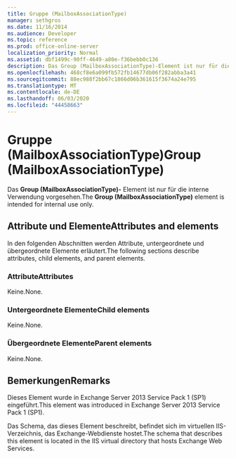 ```yaml
---
title: Gruppe (MailboxAssociationType)
manager: sethgros
ms.date: 11/16/2014
ms.audience: Developer
ms.topic: reference
ms.prod: office-online-server
localization_priority: Normal
ms.assetid: dbf1499c-90ff-4649-a80e-f36bebb0c136
description: Das Group (MailboxAssociationType)-Element ist nur für die interne Verwendung vorgesehen.
ms.openlocfilehash: 468cf8e6a099fb572fb14677db06f282abba3a41
ms.sourcegitcommit: 88ec988f2bb67c1866d06b361615f3674a24e795
ms.translationtype: MT
ms.contentlocale: de-DE
ms.lasthandoff: 06/03/2020
ms.locfileid: "44458663"
---
```

# <a name="group-mailboxassociationtype"></a><span data-ttu-id="13005-103">Gruppe (MailboxAssociationType)</span><span class="sxs-lookup"><span data-stu-id="13005-103">Group (MailboxAssociationType)</span></span>

<span data-ttu-id="13005-104">Das **Group (MailboxAssociationType)-** Element ist nur für die interne Verwendung vorgesehen.</span><span class="sxs-lookup"><span data-stu-id="13005-104">The **Group (MailboxAssociationType)** element is intended for internal use only.</span></span> 

## <a name="attributes-and-elements"></a><span data-ttu-id="13005-105">Attribute und Elemente</span><span class="sxs-lookup"><span data-stu-id="13005-105">Attributes and elements</span></span>

<span data-ttu-id="13005-106">In den folgenden Abschnitten werden Attribute, untergeordnete und übergeordnete Elemente erläutert.</span><span class="sxs-lookup"><span data-stu-id="13005-106">The following sections describe attributes, child elements, and parent elements.</span></span>
  
### <a name="attributes"></a><span data-ttu-id="13005-107">Attribute</span><span class="sxs-lookup"><span data-stu-id="13005-107">Attributes</span></span>

<span data-ttu-id="13005-108">Keine.</span><span class="sxs-lookup"><span data-stu-id="13005-108">None.</span></span>
  
### <a name="child-elements"></a><span data-ttu-id="13005-109">Untergeordnete Elemente</span><span class="sxs-lookup"><span data-stu-id="13005-109">Child elements</span></span>

<span data-ttu-id="13005-110">Keine.</span><span class="sxs-lookup"><span data-stu-id="13005-110">None.</span></span>
  
### <a name="parent-elements"></a><span data-ttu-id="13005-111">Übergeordnete Elemente</span><span class="sxs-lookup"><span data-stu-id="13005-111">Parent elements</span></span>

<span data-ttu-id="13005-112">Keine.</span><span class="sxs-lookup"><span data-stu-id="13005-112">None.</span></span>
  
## <a name="remarks"></a><span data-ttu-id="13005-113">Bemerkungen</span><span class="sxs-lookup"><span data-stu-id="13005-113">Remarks</span></span>

<span data-ttu-id="13005-114">Dieses Element wurde in Exchange Server 2013 Service Pack 1 (SP1) eingeführt.</span><span class="sxs-lookup"><span data-stu-id="13005-114">This element was introduced in Exchange Server 2013 Service Pack 1 (SP1).</span></span>
  
<span data-ttu-id="13005-115">Das Schema, das dieses Element beschreibt, befindet sich im virtuellen IIS-Verzeichnis, das Exchange-Webdienste hostet.</span><span class="sxs-lookup"><span data-stu-id="13005-115">The schema that describes this element is located in the IIS virtual directory that hosts Exchange Web Services.</span></span>
  

